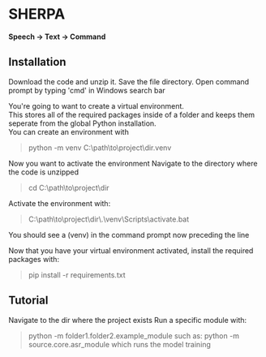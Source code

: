 # SHERPA
**Speech -> Text -> Command**

## Installation
Download the code and unzip it.
Save the file directory.
Open command prompt by typing 'cmd' in Windows search bar

You're going to want to create a virtual environment.  
This stores all of the required packages inside of a folder and keeps them seperate
from the global Python installation.  
You can create an environment with
> python -m venv C:\path\to\project\dir\.venv

Now you want to activate the environment
Navigate to the directory where the code is unzipped
> cd C:\path\to\project\dir

Activate the environment with:
> C:\path\to\project\dir\\.\venv\Scripts\activate.bat

You should see a (venv) in the command prompt now preceding the line

Now that you have your virtual environment activated, install the required packages with:
> pip install -r requirements.txt

## Tutorial
Navigate to the dir where the project exists
Run a specific module with:
> python -m folder1.folder2.example_module
such as:
> python -m source.core.asr_module
which runs the model training
